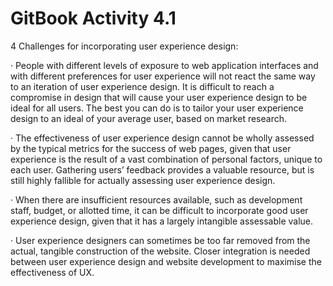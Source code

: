 # GitBook Activity 4.1

4 Challenges for incorporating user experience design:

·        People with different levels of exposure to web application interfaces and with different preferences for user experience will not react the same way to an iteration of user experience design. It is difficult to reach a compromise in design that will cause your user experience design to be ideal for all users. The best you can do is to tailor your user experience design to an ideal of your average user, based on market research.

·        The effectiveness of user experience design cannot be wholly assessed by the typical metrics for the success of web pages, given that user experience is the result of a vast combination of personal factors, unique to each user. Gathering users’ feedback provides a valuable resource, but is still highly fallible for actually assessing user experience design.

·        When there are insufficient resources available, such as development staff, budget, or allotted time, it can be difficult to incorporate good user experience design, given that it has a largely intangible assessable value.

·        User experience designers can sometimes be too far removed from the actual, tangible construction of the website. Closer integration is needed between user experience design and website development to maximise the effectiveness of UX.

